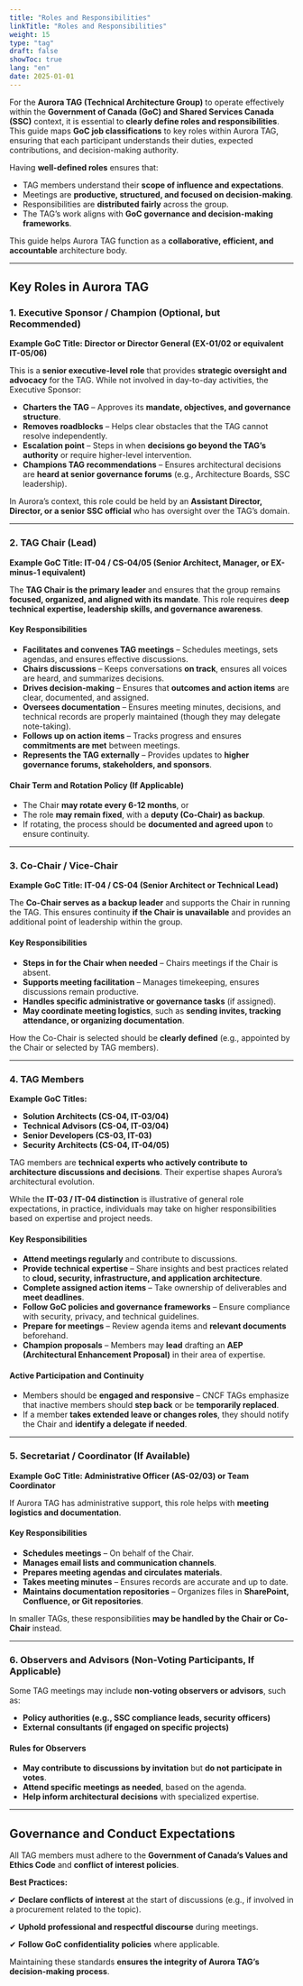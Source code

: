 ```yaml
---
title: "Roles and Responsibilities"
linkTitle: "Roles and Responsibilities"
weight: 15
type: "tag"
draft: false
showToc: true
lang: "en"
date: 2025-01-01
---
```


For the **Aurora TAG (Technical Architecture Group)** to operate effectively within the **Government of Canada (GoC) and Shared Services Canada (SSC)** context, it is essential to **clearly define roles and responsibilities**. This guide maps **GoC job classifications** to key roles within Aurora TAG, ensuring that each participant understands their duties, expected contributions, and decision-making authority.

Having **well-defined roles** ensures that:

- TAG members understand their **scope of influence and expectations**.
- Meetings are **productive, structured, and focused on decision-making**.
- Responsibilities are **distributed fairly** across the group.
- The TAG’s work aligns with **GoC governance and decision-making frameworks**.

This guide helps Aurora TAG function as a **collaborative, efficient, and accountable** architecture body.

---

## Key Roles in Aurora TAG

### 1. Executive Sponsor / Champion (Optional, but Recommended)

**Example GoC Title: Director or Director General (EX-01/02 or equivalent IT-05/06)**

This is a **senior executive-level role** that provides **strategic oversight and advocacy** for the TAG. While not involved in day-to-day activities, the Executive Sponsor:

- **Charters the TAG** – Approves its **mandate, objectives, and governance structure**.
- **Removes roadblocks** – Helps clear obstacles that the TAG cannot resolve independently.
- **Escalation point** – Steps in when **decisions go beyond the TAG’s authority** or require higher-level intervention.
- **Champions TAG recommendations** – Ensures architectural decisions are **heard at senior governance forums** (e.g., Architecture Boards, SSC leadership).

In Aurora’s context, this role could be held by an **Assistant Director, Director, or a senior SSC official** who has oversight over the TAG’s domain.

---

### 2. TAG Chair (Lead)

**Example GoC Title: IT-04 / CS-04/05 (Senior Architect, Manager, or EX-minus-1 equivalent)**

The **TAG Chair is the primary leader** and ensures that the group remains **focused, organized, and aligned with its mandate**. This role requires **deep technical expertise, leadership skills, and governance awareness**.

#### Key Responsibilities

- **Facilitates and convenes TAG meetings** – Schedules meetings, sets agendas, and ensures effective discussions.
- **Chairs discussions** – Keeps conversations **on track**, ensures all voices are heard, and summarizes decisions.
- **Drives decision-making** – Ensures that **outcomes and action items** are clear, documented, and assigned.
- **Oversees documentation** – Ensures meeting minutes, decisions, and technical records are properly maintained (though they may delegate note-taking).
- **Follows up on action items** – Tracks progress and ensures **commitments are met** between meetings.
- **Represents the TAG externally** – Provides updates to **higher governance forums, stakeholders, and sponsors**.

#### Chair Term and Rotation Policy (If Applicable)

- The Chair **may rotate every 6-12 months**, or
- The role **may remain fixed**, with a **deputy (Co-Chair) as backup**.
- If rotating, the process should be **documented and agreed upon** to ensure continuity.

---

### 3. Co-Chair / Vice-Chair

**Example GoC Title: IT-04 / CS-04 (Senior Architect or Technical Lead)**

The **Co-Chair serves as a backup leader** and supports the Chair in running the TAG. This ensures continuity **if the Chair is unavailable** and provides an additional point of leadership within the group.

#### Key Responsibilities

- **Steps in for the Chair when needed** – Chairs meetings if the Chair is absent.
- **Supports meeting facilitation** – Manages timekeeping, ensures discussions remain productive.
- **Handles specific administrative or governance tasks** (if assigned).
- **May coordinate meeting logistics**, such as **sending invites, tracking attendance, or organizing documentation**.

How the Co-Chair is selected should be **clearly defined** (e.g., appointed by the Chair or selected by TAG members).

---

### 4. TAG Members

**Example GoC Titles:**

- **Solution Architects (CS-04, IT-03/04)**
- **Technical Advisors (CS-04, IT-03/04)**
- **Senior Developers (CS-03, IT-03)**
- **Security Architects (CS-04, IT-04/05)**

TAG members are **technical experts who actively contribute to architecture discussions and decisions**. Their expertise shapes Aurora’s architectural evolution.

While the **IT-03 / IT-04 distinction** is illustrative of general role expectations, in practice, individuals may take on higher responsibilities based on expertise and project needs.

#### Key Responsibilities

- **Attend meetings regularly** and contribute to discussions.
- **Provide technical expertise** – Share insights and best practices related to **cloud, security, infrastructure, and application architecture**.
- **Complete assigned action items** – Take ownership of deliverables and **meet deadlines**.
- **Follow GoC policies and governance frameworks** – Ensure compliance with security, privacy, and technical guidelines.
- **Prepare for meetings** – Review agenda items and **relevant documents** beforehand.
- **Champion proposals** – Members may **lead** drafting an **AEP (Architectural Enhancement Proposal)** in their area of expertise.

#### Active Participation and Continuity

- Members should be **engaged and responsive** – CNCF TAGs emphasize that inactive members should **step back** or be **temporarily replaced**.
- If a member **takes extended leave or changes roles**, they should notify the Chair and **identify a delegate if needed**.

---

### 5. Secretariat / Coordinator (If Available)

**Example GoC Title: Administrative Officer (AS-02/03) or Team Coordinator**

If Aurora TAG has administrative support, this role helps with **meeting logistics and documentation**.

#### Key Responsibilities

- **Schedules meetings** – On behalf of the Chair.
- **Manages email lists and communication channels**.
- **Prepares meeting agendas and circulates materials**.
- **Takes meeting minutes** – Ensures records are accurate and up to date.
- **Maintains documentation repositories** – Organizes files in **SharePoint, Confluence, or Git repositories**.

In smaller TAGs, these responsibilities **may be handled by the Chair or Co-Chair** instead.

---

### 6. Observers and Advisors (Non-Voting Participants, If Applicable)

Some TAG meetings may include **non-voting observers or advisors**, such as:

- **Policy authorities (e.g., SSC compliance leads, security officers)**
- **External consultants (if engaged on specific projects)**

#### Rules for Observers

- **May contribute to discussions by invitation** but **do not participate in votes**.
- **Attend specific meetings as needed**, based on the agenda.
- **Help inform architectural decisions** with specialized expertise.

---

## Governance and Conduct Expectations

All TAG members must adhere to the **Government of Canada’s Values and Ethics Code** and **conflict of interest policies**.

**Best Practices:**

✔ **Declare conflicts of interest** at the start of discussions (e.g., if involved in a procurement related to the topic).

✔ **Uphold professional and respectful discourse** during meetings.

✔ **Follow GoC confidentiality policies** where applicable.

Maintaining these standards **ensures the integrity of Aurora TAG’s decision-making process**.
